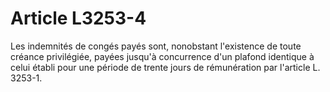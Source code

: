 # Article L3253-4

Les indemnités de congés payés sont, nonobstant l'existence de toute créance privilégiée, payées jusqu'à concurrence d'un plafond identique à celui établi pour une période de trente jours de rémunération par l'article L. 3253-1.